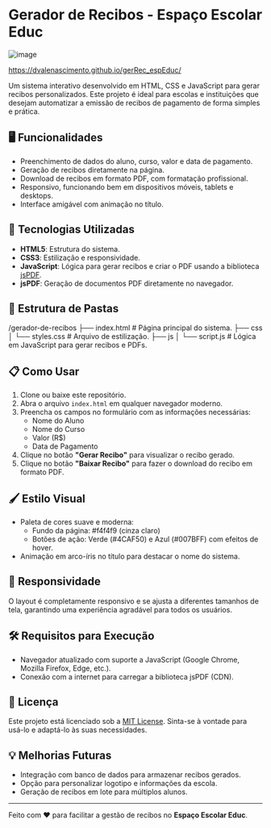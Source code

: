 # Gerador de Recibos - Espaço Escolar Educ

![image](https://github.com/user-attachments/assets/908f23c5-8b18-44f9-a343-43eedc1c1042)

https://dvalenascimento.github.io/gerRec_espEduc/

Um sistema interativo desenvolvido em HTML, CSS e JavaScript para gerar recibos personalizados. Este projeto é ideal para escolas e instituições que desejam automatizar a emissão de recibos de pagamento de forma simples e prática.

## 🖥️ Funcionalidades

- Preenchimento de dados do aluno, curso, valor e data de pagamento.
- Geração de recibos diretamente na página.
- Download de recibos em formato PDF, com formatação profissional.
- Responsivo, funcionando bem em dispositivos móveis, tablets e desktops.
- Interface amigável com animação no título.

## 🚀 Tecnologias Utilizadas

- **HTML5**: Estrutura do sistema.
- **CSS3**: Estilização e responsividade.
- **JavaScript**: Lógica para gerar recibos e criar o PDF usando a biblioteca [jsPDF](https://github.com/parallax/jsPDF).
- **jsPDF**: Geração de documentos PDF diretamente no navegador.

## 📂 Estrutura de Pastas
/gerador-de-recibos ├── index.html # Página principal do sistema. ├── css │ └── styles.css # Arquivo de estilização. ├── js │ └── script.js # Lógica em JavaScript para gerar recibos e PDFs.


## 📋 Como Usar

1. Clone ou baixe este repositório.
2. Abra o arquivo `index.html` em qualquer navegador moderno.
3. Preencha os campos no formulário com as informações necessárias:
   - Nome do Aluno
   - Nome do Curso
   - Valor (R$)
   - Data de Pagamento
4. Clique no botão **"Gerar Recibo"** para visualizar o recibo gerado.
5. Clique no botão **"Baixar Recibo"** para fazer o download do recibo em formato PDF.

## 🖌️ Estilo Visual

- Paleta de cores suave e moderna:
  - Fundo da página: #f4f4f9 (cinza claro)
  - Botões de ação: Verde (#4CAF50) e Azul (#007BFF) com efeitos de hover.
- Animação em arco-íris no título para destacar o nome do sistema.

## 📱 Responsividade

O layout é completamente responsivo e se ajusta a diferentes tamanhos de tela, garantindo uma experiência agradável para todos os usuários.

## 🛠️ Requisitos para Execução

- Navegador atualizado com suporte a JavaScript (Google Chrome, Mozilla Firefox, Edge, etc.).
- Conexão com a internet para carregar a biblioteca jsPDF (CDN).

## 📜 Licença

Este projeto está licenciado sob a [MIT License](LICENSE). Sinta-se à vontade para usá-lo e adaptá-lo às suas necessidades.

## 💡 Melhorias Futuras

- Integração com banco de dados para armazenar recibos gerados.
- Opção para personalizar logotipo e informações da escola.
- Geração de recibos em lote para múltiplos alunos.

---

Feito com ❤️ para facilitar a gestão de recibos no **Espaço Escolar Educ**.
